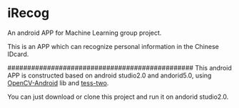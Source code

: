 # iRecog
An android APP for Machine Learning group project. 

This is an APP which can recognize personal information in the Chinese IDcard.

###############################################
This android APP is constructed based on android studio2.0 and andorid5.0, using [OpenCV-Android](https://github.com/billmccord/OpenCV-Android) lib and [tess-two](https://github.com/rmtheis/tess-two).

You can just download or clone this project and run it on andorid studio2.0.
